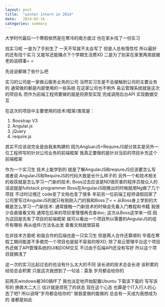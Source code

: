 ```yaml
---
layout: post
title:  "winter intern in 2014"
date:   2014-02-16 
categories: summary
---
```




大学时代最后一个寒假依然是在寒冷的南方度过 也在家乡找了一份实习

找实习呢 一是为了手别生了 一天不写就不太会写了 但是人总有惰性哎 所以最好的还有找个实习 又能写还能赚点下个学期生活费XD 二是为了别呆在家里两周就被老妈说碍事= =

先说说都做了些什么吧

实习的公司是一家做云服务业务的公司 当然实习生是不会接触到公司的主要业务的 通常做的都是内部使用的一些系统 在这家公司也不例外 易云管理系统就是这次的项目名 而作为前端工程师要做的就是将原型实现 完成调用后台API 实现数据交互

在这次的项目中主要使用的技术/框架/类库是：

1. Boostrap V3
2. Angular.js
3. jQuery
4. require.js



其实不应该说完全是由我来构建的 因为AngluarJS+RequireJS部分其实是另外一位工程师写的针对公司业务的前端框架 我真正要做的是针对当前的项目补充这个前端框架

作为一个实习生 技术上能学到的 就是了解AngularJS和reqiureJS应该要怎么写 或者说 AngularJS和RequireJS的代码大致是长什么样子的 另外一个和技术相关的收获就是怎么学习一门新的技术; Boss过去应该是ND很厉害的程序员按众人的话说就是fullstack programmer Boss在AngularJS刚推出的时候就用Ng做了几个项目 不过时过境迁 code变了文档也变了很多 年前另一位前端工程师请假回家了 公司里写过AngularJS的就只有刚刚入门的我和Boss了= = 从Boss身上学到的大概是怎么学习一门新技术: 通常接触一门新技术的时候会先看入门教程和书籍 我很少会直接看文档 通常在后来的项目里慢慢再去查doc; 这次从Boss这学来一招 因为这回是先有了项目的前端框架 就可以看出一个项目所以需要的AngularJS的组件有哪些 再从组件/方法名出发 查看文档就很容易

在非技术方面呢 和我合作的后端也是一只实习生 但是两人合作还算顺利 毕竟在寒假工期间能差不多做完一个项目也是挺不容易的呀XD; 除了易云管理平台这个项目外还做了API管理系统的UI和DOM交互 不过由于后端API还没有写好 所以这个项目就搁浅了

这一次的实习比起过去的也没有什么太大的不同 该长进的技术总会长进 该积累的经验总会积累 只是这次我想到了一句话：莫急 岁月都会给你的

前两天windows被360搞坏了 我也淡定地开始配置Ubuntu 下载该下载的 写写该写的 换做大二大三 估计就是烦死了的状态 现在这个心态 也算是个IT入行人的心态了吧? 所以说呀“岁月都会给你的” 做我爱做的能做的 总会有一天成为我想成为的 谁都是如此

